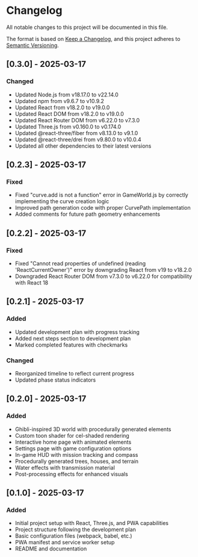 # Changelog

All notable changes to this project will be documented in this file.

The format is based on [Keep a Changelog](https://keepachangelog.com/en/1.0.0/),
and this project adheres to [Semantic Versioning](https://semver.org/spec/v2.0.0.html).

## [0.3.0] - 2025-03-17

### Changed
- Updated Node.js from v18.17.0 to v22.14.0
- Updated npm from v9.6.7 to v10.9.2
- Updated React from v18.2.0 to v19.0.0
- Updated React DOM from v18.2.0 to v19.0.0
- Updated React Router DOM from v6.22.0 to v7.3.0
- Updated Three.js from v0.160.0 to v0.174.0
- Updated @react-three/fiber from v8.13.0 to v9.1.0
- Updated @react-three/drei from v9.80.0 to v10.0.4
- Updated all other dependencies to their latest versions

## [0.2.3] - 2025-03-17

### Fixed
- Fixed "curve.add is not a function" error in GameWorld.js by correctly implementing the curve creation logic
- Improved path generation code with proper CurvePath implementation
- Added comments for future path geometry enhancements

## [0.2.2] - 2025-03-17

### Fixed
- Fixed "Cannot read properties of undefined (reading 'ReactCurrentOwner')" error by downgrading React from v19 to v18.2.0
- Downgraded React Router DOM from v7.3.0 to v6.22.0 for compatibility with React 18

## [0.2.1] - 2025-03-17

### Added
- Updated development plan with progress tracking
- Added next steps section to development plan
- Marked completed features with checkmarks

### Changed
- Reorganized timeline to reflect current progress
- Updated phase status indicators

## [0.2.0] - 2025-03-17

### Added
- Ghibli-inspired 3D world with procedurally generated elements
- Custom toon shader for cel-shaded rendering
- Interactive home page with animated elements
- Settings page with game configuration options
- In-game HUD with mission tracking and compass
- Procedurally generated trees, houses, and terrain
- Water effects with transmission material
- Post-processing effects for enhanced visuals

## [0.1.0] - 2025-03-17

### Added
- Initial project setup with React, Three.js, and PWA capabilities
- Project structure following the development plan
- Basic configuration files (webpack, babel, etc.)
- PWA manifest and service worker setup
- README and documentation 